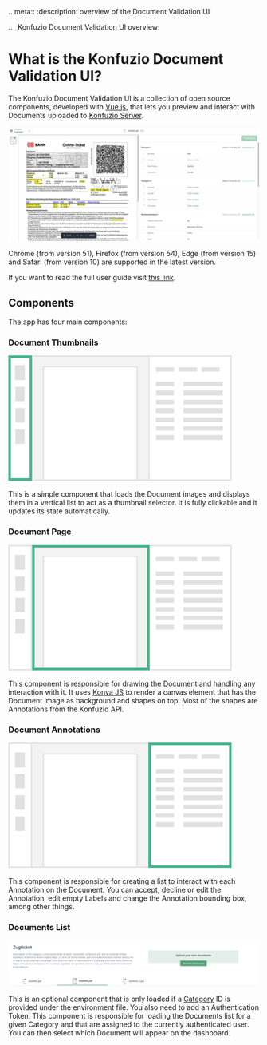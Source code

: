 .. meta::
:description: overview of the Document Validation UI

.. \_Konfuzio Document Validation UI overview:

# What is the Konfuzio Document Validation UI?

The Konfuzio Document Validation UI is a collection of open source components, developed with [Vue.js](https://v2.vuejs.org/), that lets you preview and interact with Documents uploaded to [Konfuzio Server](https://konfuzio.com/).

![dvui.png](./images/dvui.png)

Chrome (from version 51), Firefox (from version 54), Edge (from version 15) and Safari (from version 10) are supported in the latest version.

If you want to read the full user guide visit [this link](https://help.konfuzio.com/document-validation-ui/index.html).

## Components

The app has four main components:

### Document Thumbnails

![document_thumbnails.svg](./images/document_thumbnails.svg)

This is a simple component that loads the Document images and displays them in a vertical list to act as a thumbnail selector. It is fully clickable and it updates its state automatically.

### Document Page

![document_page.svg](./images/document_page.svg)

This component is responsible for drawing the Document and handling any interaction with it. It uses [Konva JS](https://konvajs.org/docs/vue/index.html) to render a canvas element that has the Document image as background and shapes on top. Most of the shapes are Annotations from the Konfuzio API.

### Document Annotations

![document_annotations.svg](./images/document_annotations.svg)

This component is responsible for creating a list to interact with each Annotation on the Document. You can accept, decline or edit the Annotation, edit empty Labels and change the Annotation bounding box, among other things.

### Documents List

![documents_list.png](./images/documents_list.png)

This is an optional component that is only loaded if a [Category](https://help.konfuzio.com/modules/categories/index.html) ID is provided under the environment file. You also need to add an Authentication Token. This component is responsible for loading the Documents list for a given Category and that are assigned to the currently authenticated user. You can then select which Document will appear on the dashboard.

